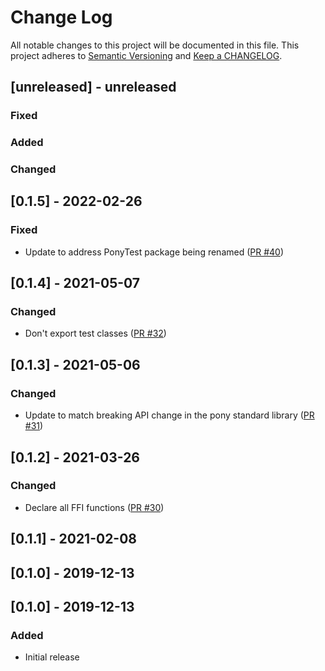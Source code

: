 # Change Log

All notable changes to this project will be documented in this file. This project adheres to [Semantic Versioning](http://semver.org/) and [Keep a CHANGELOG](http://keepachangelog.com/).

## [unreleased] - unreleased

### Fixed


### Added


### Changed


## [0.1.5] - 2022-02-26

### Fixed

- Update to address PonyTest package being renamed ([PR #40](https://github.com/ponylang/appdirs/pull/40))

## [0.1.4] - 2021-05-07

### Changed

- Don't export test classes ([PR #32](https://github.com/ponylang/appdirs/pull/32))

## [0.1.3] - 2021-05-06

### Changed

- Update to match breaking API change in the pony standard library ([PR #31](https://github.com/ponylang/appdirs/pull/31))

## [0.1.2] - 2021-03-26

### Changed

- Declare all FFI functions ([PR #30](https://github.com/ponylang/appdirs/pull/30))

## [0.1.1] - 2021-02-08

## [0.1.0] - 2019-12-13

## [0.1.0] - 2019-12-13

### Added

- Initial release

